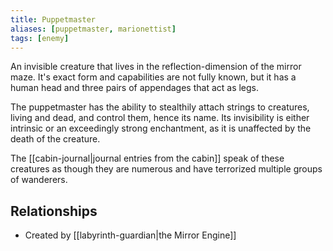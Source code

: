 ```yaml
---
title: Puppetmaster
aliases: [puppetmaster, marionettist]
tags: [enemy]
---
```

An invisible creature that lives in the reflection-dimension of the mirror maze. It's exact form and capabilities are not fully known, but it has a human head and three pairs of appendages that act as legs.

The puppetmaster has the ability to stealthily attach strings to creatures, living and dead, and control them, hence its name. Its invisibility is either intrinsic or an exceedingly strong enchantment, as it is unaffected by the death of the creature.

The [[cabin-journal|journal entries from the cabin]] speak of these creatures as though they are numerous and have terrorized multiple groups of wanderers.

## Relationships
- Created by [[labyrinth-guardian|the Mirror Engine]]